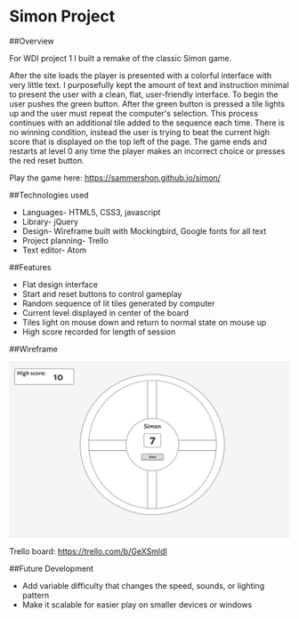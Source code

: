 # Simon Project
##Overview

For WDI project 1 I built a remake of the classic Simon game.

After the site loads the player is presented with a colorful interface with very little text. I purposefully kept the amount of text and instruction minimal to present the user with a clean, flat, user-friendly interface. To begin the user pushes the green button. After the green button is pressed a tile lights up and the user must repeat the computer's selection. This process continues with an additional tile added to the sequence each time. There is no winning condition, instead the user is trying to beat the current high score that is displayed on the top left of the page. The game ends and restarts at level 0 any time the player makes an incorrect choice or presses the red reset button.

Play the game here: https://sammershon.github.io/simon/

##Technologies used

  * Languages- HTML5, CSS3, javascript
  * Library- jQuery
  * Design- Wireframe built with Mockingbird, Google fonts for all text
  * Project planning- Trello
  * Text editor- Atom

##Features

  * Flat design interface
  * Start and reset buttons to control gameplay
  * Random sequence of lit tiles generated by computer
  * Current level displayed in center of the board
  * Tiles light on mouse down and return to normal state on mouse up
  * High score recorded for length of session

##Wireframe

![Wireframe](https://github.com/sammershon/simon/blob/master/img/SimonWireFrame.png)

Trello board: https://trello.com/b/GeXSmldI

##Future Development
  * Add variable difficulty that changes the speed, sounds, or lighting pattern
  * Make it scalable for easier play on smaller devices or windows
